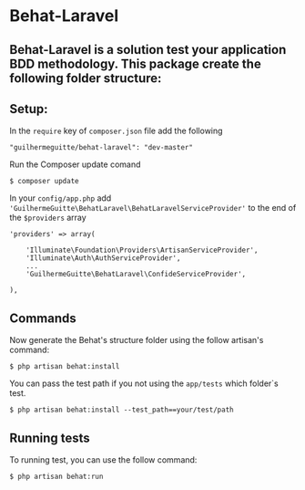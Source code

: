 Behat-Laravel
============

Behat-Laravel is a solution test your application BDD methodology. This package create the following folder structure:
--------------------------

Setup:
------

In the ```require``` key of ```composer.json``` file add the following

```
"guilhermeguitte/behat-laravel": "dev-master"
```


Run the Composer update comand
```
$ composer update
```


In your ```config/app.php``` add ```'GuilhermeGuitte\BehatLaravel\BehatLaravelServiceProvider'``` to the end of the ```$providers``` array

```
'providers' => array(

    'Illuminate\Foundation\Providers\ArtisanServiceProvider',
    'Illuminate\Auth\AuthServiceProvider',
    ...
    'GuilhermeGuitte\BehatLaravel\ConfideServiceProvider',

),
```

Commands
----------------
Now generate the Behat's structure folder using the follow artisan's command:

```
$ php artisan behat:install
```

You can pass the test path if you not using the ```app/tests``` which folder`s test.

```
$ php artisan behat:install --test_path==your/test/path
```

Running tests
-------------

To running test, you can use the follow command:

```
$ php artisan behat:run
```

